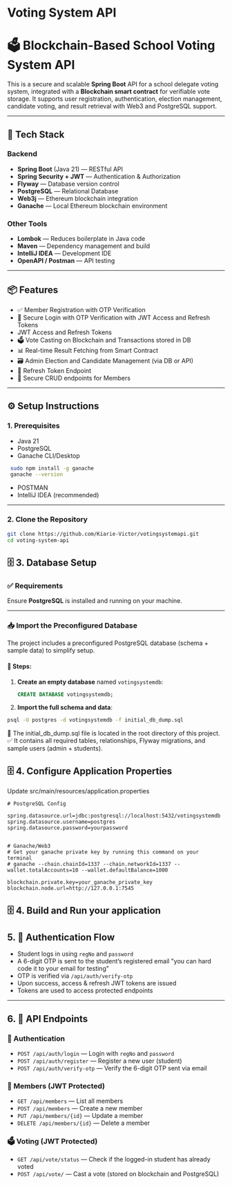 # Voting System API

# 🗳️ Blockchain-Based School Voting System API

This is a secure and scalable **Spring Boot** API for a school delegate voting system, integrated with a **Blockchain smart contract** for verifiable vote storage. It supports user registration, authentication, election management, candidate voting, and result retrieval with Web3 and PostgreSQL support.

---

## 🚀 Tech Stack

### Backend
- **Spring Boot** (Java 21) — RESTful API
- **Spring Security + JWT** — Authentication & Authorization
- **Flyway** — Database version control
- **PostgreSQL** — Relational Database
- **Web3j** — Ethereum blockchain integration
- **Ganache** — Local Ethereum blockchain environment

### Other Tools
- **Lombok** — Reduces boilerplate in Java code
- **Maven** — Dependency management and build
- **IntelliJ IDEA** — Development IDE
- **OpenAPI / Postman** — API testing

---

## 📦 Features

- ✅ Member Registration with OTP Verification
- 🔐 Secure Login with OTP Verification with JWT Access and Refresh Tokens
- JWT Access and Refresh Tokens
- 🗳️ Vote Casting on Blockchain and Transactions stored in DB
- 📊 Real-time Result Fetching from Smart Contract
- 🗃️ Admin Election and Candidate Management (via DB or API)
- 🔄 Refresh Token Endpoint
- 🧪 Secure CRUD endpoints for Members

---

## ⚙️ Setup Instructions

### 1. Prerequisites

- Java 21
- PostgreSQL
- Ganache CLI/Desktop
```bash
 sudo npm install -g ganache
 ganache --version

```
- POSTMAN
- IntelliJ IDEA (recommended)

---

### 2. Clone the Repository

```bash
git clone https://github.com/Kiarie-Victor/votingsystemapi.git
cd voting-system-api
```

## 🗄️ 3. Database Setup

### ✅ Requirements
Ensure **PostgreSQL** is installed and running on your machine.

---

### 📥 Import the Preconfigured Database

The project includes a preconfigured PostgreSQL database (schema + sample data) to simplify setup.

#### 🔧 Steps:

1. **Create an empty database** named `votingsystemdb`:

   ```sql
   CREATE DATABASE votingsystemdb;
   ```

2. **Import the full schema and data**:
```bash
psql -U postgres -d votingsystemdb -f initial_db_dump.sql

```

📌 The initial_db_dump.sql file is located in the root directory of this project.
✅ It contains all required tables, relationships, Flyway migrations, and sample users (admin + students).

## 🗄️ 4. Configure Application Properties
   Update src/main/resources/application.properties
   ```properties
   # PostgreSQL Config

spring.datasource.url=jdbc:postgresql://localhost:5432/votingsystemdb
spring.datasource.username=postgres
spring.datasource.password=yourpassword


# Ganache/Web3
# Get your ganache private key by running this command on your terminal
# ganache --chain.chainId=1337 --chain.networkId=1337 --wallet.totalAccounts=10 --wallet.defaultBalance=1000

blockchain.private.key=your_ganache_private_key
blockchain.node.url=http://127.0.0.1:7545

   ```

## 🗄️ 4. Build and Run your application

## 5. 🔐 Authentication Flow

- Student logs in using `regNo` and `password`
- A 6-digit OTP is sent to the student’s registered email "you can hard code it to your email for testing"
- OTP is verified via `/api/auth/verify-otp`
- Upon success, access & refresh JWT tokens are issued
- Tokens are used to access protected endpoints

---

## 6. 🚀 API Endpoints

### 🔐 Authentication

- `POST /api/auth/login` — Login with `regNo` and `password`
- `POST /api/auth/register` — Register a new user (student)
- `POST /api/auth/verify-otp` — Verify the 6-digit OTP sent via email

### 👥 Members (JWT Protected)

- `GET /api/members` — List all members
- `POST /api/members` — Create a new member
- `PUT /api/members/{id}` — Update a member
- `DELETE /api/members/{id}` — Delete a member

### 🗳️ Voting (JWT Protected)

- `GET /api/vote/status` — Check if the logged-in student has already voted
- `POST /api/vote/` — Cast a vote (stored on blockchain and PostgreSQL)



